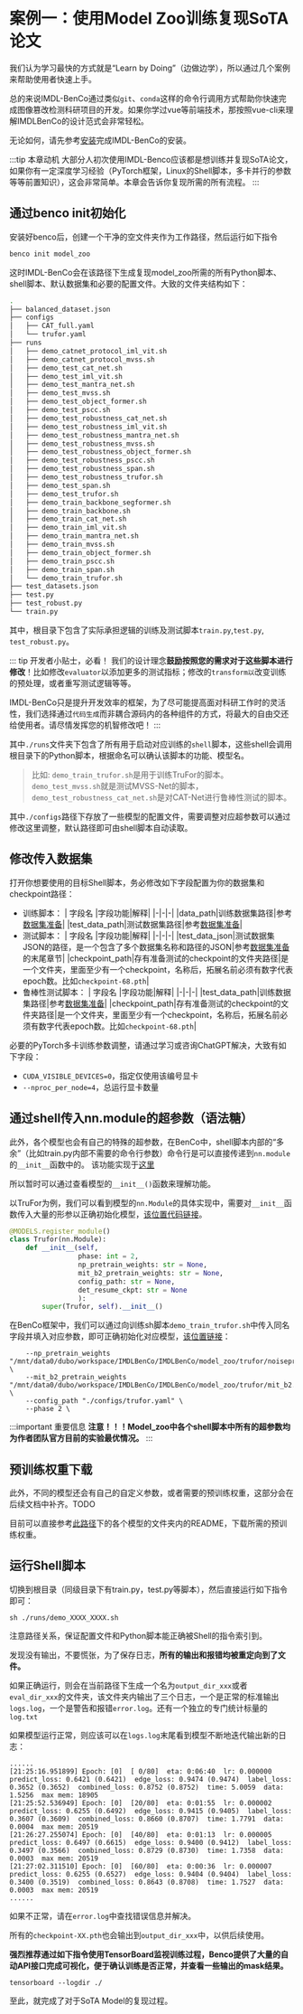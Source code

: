 # 案例一：使用Model Zoo训练复现SoTA论文
我们认为学习最快的方式就是“Learn by Doing”（边做边学），所以通过几个案例来帮助使用者快速上手。

总的来说IMDL-BenCo通过类似`git`、`conda`这样的命令行调用方式帮助你快速完成图像篡改检测科研项目的开发。如果你学过vue等前端技术，那按照vue-cli来理解IMDLBenCo的设计范式会非常轻松。

无论如何，请先参考[安装](./install.md)完成IMDL-BenCo的安装。

:::tip 本章动机
大部分人初次使用IMDL-Benco应该都是想训练并复现SoTA论文，如果你有一定深度学习经验（PyTorch框架，Linux的Shell脚本，多卡并行的参数等等前置知识），这会非常简单。本章会告诉你复现所需的所有流程。
:::


## 通过benco init初始化
安装好benco后，创建一个干净的空文件夹作为工作路径，然后运行如下指令
```bash
benco init model_zoo
```

这时IMDL-BenCo会在该路径下生成复现model_zoo所需的所有Python脚本、shell脚本、默认数据集和必要的配置文件。大致的文件夹结构如下：

```bash
.
├── balanced_dataset.json
├── configs
│   ├── CAT_full.yaml
│   └── trufor.yaml
├── runs
│   ├── demo_catnet_protocol_iml_vit.sh
│   ├── demo_catnet_protocol_mvss.sh
│   ├── demo_test_cat_net.sh
│   ├── demo_test_iml_vit.sh
│   ├── demo_test_mantra_net.sh
│   ├── demo_test_mvss.sh
│   ├── demo_test_object_former.sh
│   ├── demo_test_pscc.sh
│   ├── demo_test_robustness_cat_net.sh
│   ├── demo_test_robustness_iml_vit.sh
│   ├── demo_test_robustness_mantra_net.sh
│   ├── demo_test_robustness_mvss.sh
│   ├── demo_test_robustness_object_former.sh
│   ├── demo_test_robustness_pscc.sh
│   ├── demo_test_robustness_span.sh
│   ├── demo_test_robustness_trufor.sh
│   ├── demo_test_span.sh
│   ├── demo_test_trufor.sh
│   ├── demo_train_backbone_segformer.sh
│   ├── demo_train_backbone.sh
│   ├── demo_train_cat_net.sh
│   ├── demo_train_iml_vit.sh
│   ├── demo_train_mantra_net.sh
│   ├── demo_train_mvss.sh
│   ├── demo_train_object_former.sh
│   ├── demo_train_pscc.sh
│   ├── demo_train_span.sh
│   └── demo_train_trufor.sh
├── test_datasets.json
├── test.py
├── test_robust.py
└── train.py
```
其中，根目录下包含了实际承担逻辑的训练及测试脚本`train.py`,`test.py`, `test_robust.py`。

::: tip 开发者小贴士，必看！
我们的设计理念**鼓励按照您的需求对于这些脚本进行修改**！比如修改`evaluator`以添加更多的测试指标；修改的`transform以`改变训练的预处理，或者重写测试逻辑等等。

IMDL-BenCo只是提升开发效率的框架，为了尽可能提高面对科研工作时的灵活性，我们选择通过`代码生成`而非耦合源码内的各种组件的方式，将最大的自由交还给使用者。请尽情发挥您的机智修改吧！
:::

其中`./runs`文件夹下包含了所有用于启动对应训练的`shell`脚本，这些shell会调用根目录下的Python脚本，根据命名可以确认该脚本的功能、模型名。
 
>比如: `demo_train_trufor.sh`是用于训练TruFor的脚本。`demo_test_mvss.sh`就是测试MVSS-Net的脚本，`demo_test_robustness_cat_net.sh`是对CAT-Net进行鲁棒性测试的脚本。


其中`./configs`路径下存放了一些模型的配置文件，需要调整对应超参数可以通过修改这里调整，默认路径即可由shell脚本自动读取。

## 修改传入数据集
打开你想要使用的目标Shell脚本，务必修改如下字段配置为你的数据集和checkpoint路径：

- 训练脚本：
  | 字段名 |字段功能|解释|
  |-|-|-|
  |data_path|训练数据集路径|参考[数据集准备](./0_dataprepare.md)|
  |test_data_path|测试数据集路径|参考[数据集准备](./0_dataprepare.md)|
- 测试脚本：
  | 字段名 |字段功能|解释|
  |-|-|-|
  |test_data_json|测试数据集JSON的路径，是一个包含了多个数据集名称和路径的JSON|参考[数据集准备](./0_dataprepare.md)的末尾章节|
  |checkpoint_path|存有准备测试的checkpoint的文件夹路径|是一个文件夹，里面至少有一个checkpoint，名称后，拓展名前必须有数字代表epoch数。比如`checkpoint-68.pth`|
- 鲁棒性测试脚本：
  | 字段名 |字段功能|解释|
  |-|-|-|
  |test_data_path|训练数据集路径|参考[数据集准备](./0_dataprepare.md)|
  |checkpoint_path|存有准备测试的checkpoint的文件夹路径|是一个文件夹，里面至少有一个checkpoint，名称后，拓展名前必须有数字代表epoch数。比如`checkpoint-68.pth`|

必要的PyTorch多卡训练参数调整，请通过学习或咨询ChatGPT解决，大致有如下字段：
- `CUDA_VISIBLE_DEVICES=0`，指定仅使用该编号显卡
- `--nproc_per_node=4`，总运行显卡数量


## 通过shell传入nn.module的超参数（语法糖）

此外，各个模型也会有自己的特殊的超参数，在BenCo中，shell脚本内部的“多余”（比如train.py内部不需要的命令行参数）命令行是可以直接传递到`nn.module`的`__init__`函数中的。
该功能实现于[这里](https://github.com/scu-zjz/IMDLBenCo/blob/f4d158312b8f39df07aa41f468529c417bc9a765/IMDLBenCo/training_scripts/train.py#L133)

所以暂时可以通过查看模型的`__init__()`函数来理解功能。

以TruFor为例，我们可以看到模型的`nn.Module`的具体实现中，需要对`__init__`函数传入大量的形参以正确初始化模型，[该位置代码链接](https://github.com/scu-zjz/IMDLBenCo/blob/f4d158312b8f39df07aa41f468529c417bc9a765/IMDLBenCo/model_zoo/trufor/trufor.py#L15-L18)。
```python
@MODELS.register_module()
class Trufor(nn.Module):
    def __init__(self,
                 phase: int = 2,
                 np_pretrain_weights: str = None,
                 mit_b2_pretrain_weights: str = None,
                 config_path: str = None,
                 det_resume_ckpt: str = None
                 ):
        super(Trufor, self).__init__()
```

在BenCo框架中，我们可以通过向训练sh脚本`demo_train_trufor.sh`中传入同名字段并填入对应参数，即可正确初始化对应模型，[该位置链接](https://github.com/scu-zjz/IMDLBenCo/blob/4c6a2937c3cae8d6ff26bf85e9bad0c5ec467468/IMDLBenCo/statics/model_zoo/runs/demo_train_trufor.sh#L14-L18)：
```shell
    --np_pretrain_weights "/mnt/data0/dubo/workspace/IMDLBenCo/IMDLBenCo/model_zoo/trufor/noiseprint.pth" \
    --mit_b2_pretrain_weights "/mnt/data0/dubo/workspace/IMDLBenCo/IMDLBenCo/model_zoo/trufor/mit_b2.pth" \
    --config_path "./configs/trufor.yaml" \
    --phase 2 \
```


:::important 重要信息
**注意！！！Model_zoo中各个shell脚本中所有的超参数均为作者团队官方目前的实验最优情况。**
:::



## 预训练权重下载
此外，不同的模型还会有自己的自定义参数，或者需要的预训练权重，这部分会在后续文档中补齐。TODO

目前可以直接参考[此路径](https://github.com/scu-zjz/IMDLBenCo/tree/main/IMDLBenCo/model_zoo)下的各个模型的文件夹内的README，下载所需的预训练权重。

## 运行Shell脚本
切换到根目录（同级目录下有train.py，test.py等脚本），然后直接运行如下指令即可：
```
sh ./runs/demo_XXXX_XXXX.sh
```
注意路径关系，保证配置文件和Python脚本能正确被Shell的指令索引到。

发现没有输出，不要慌张，为了保存日志，**所有的输出和报错均被重定向到了文件。**

如果正确运行，则会在当前路径下生成一个名为`output_dir_xxx`或者`eval_dir_xxx`的文件夹，该文件夹内输出了三个日志，一个是正常的标准输出`logs.log`，一个是警告和报错`error.log`。还有一个独立的专门统计标量的`log.txt`

如果模型运行正常，则应该可以在`logs.log`末尾看到模型不断地迭代输出新的日志：
```
......
[21:25:16.951899] Epoch: [0]  [ 0/80]  eta: 0:06:40  lr: 0.000000  predict_loss: 0.6421 (0.6421)  edge_loss: 0.9474 (0.9474)  label_loss: 0.3652 (0.3652)  combined_loss: 0.8752 (0.8752)  time: 5.0059  data: 1.5256  max mem: 18905
[21:25:52.536949] Epoch: [0]  [20/80]  eta: 0:01:55  lr: 0.000002  predict_loss: 0.6255 (0.6492)  edge_loss: 0.9415 (0.9405)  label_loss: 0.3607 (0.3609)  combined_loss: 0.8660 (0.8707)  time: 1.7791  data: 0.0004  max mem: 20519
[21:26:27.255074] Epoch: [0]  [40/80]  eta: 0:01:13  lr: 0.000005  predict_loss: 0.6497 (0.6615)  edge_loss: 0.9400 (0.9412)  label_loss: 0.3497 (0.3566)  combined_loss: 0.8729 (0.8730)  time: 1.7358  data: 0.0003  max mem: 20519
[21:27:02.311510] Epoch: [0]  [60/80]  eta: 0:00:36  lr: 0.000007  predict_loss: 0.6255 (0.6527)  edge_loss: 0.9404 (0.9404)  label_loss: 0.3400 (0.3519)  combined_loss: 0.8643 (0.8708)  time: 1.7527  data: 0.0003  max mem: 20519
......
```

如果不正常，请在`error.log`中查找错误信息并解决。

所有的`checkpoint-XX.pth`也会输出到`output_dir_xxx`中，以供后续使用。

**强烈推荐通过如下指令使用TensorBoard监视训练过程，Benco提供了大量的自动API接口完成可视化，便于确认训练是否正常，并查看一些输出的mask结果。**
```
tensorboard --logdir ./
```

至此，就完成了对于SoTA Model的复现过程。